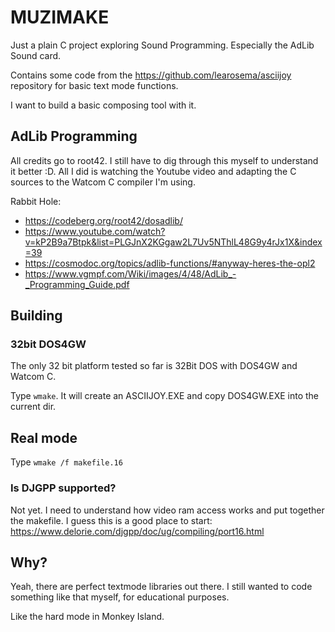 # MUZIMAKE

Just a plain C project exploring Sound Programming.
Especially the AdLib Sound card.

Contains some code from the <https://github.com/learosema/asciijoy> repository for basic text mode functions.

I want to build a basic composing tool with it.

## AdLib Programming

All credits go to root42. I still have to dig through this myself to understand it better :D. All I did is watching the Youtube video and adapting the C sources to the Watcom C compiler I'm using.

Rabbit Hole:

- <https://codeberg.org/root42/dosadlib/>
- <https://www.youtube.com/watch?v=kP2B9a7Btpk&list=PLGJnX2KGgaw2L7Uv5NThlL48G9y4rJx1X&index=39>
- <https://cosmodoc.org/topics/adlib-functions/#anyway-heres-the-opl2>
- <https://www.vgmpf.com/Wiki/images/4/48/AdLib_-_Programming_Guide.pdf>

## Building

### 32bit DOS4GW

The only 32 bit platform tested so far is 32Bit DOS with DOS4GW and Watcom C.

Type `wmake`. It will create an ASCIIJOY.EXE and copy
DOS4GW.EXE into the current dir.

## Real mode

Type `wmake /f makefile.16`

### Is DJGPP supported?

Not yet. I need to understand how video ram access works and put together the makefile.
I guess this is a good place to start: <https://www.delorie.com/djgpp/doc/ug/compiling/port16.html>

## Why?

Yeah, there are perfect textmode libraries out there. I still wanted to code
something like that myself, for educational purposes.

Like the hard mode in Monkey Island.
